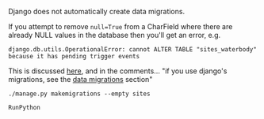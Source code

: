 
Django does not automatically create data migrations.

If you attempt to remove `null=True` from a CharField where there are already NULL values in the database then you'll get an error, e.g.

    django.db.utils.OperationalError: cannot ALTER TABLE "sites_waterbody" because it has pending trigger events
    
This is discussed [here](https://stackoverflow.com/questions/12838111/south-cannot-alter-table-because-it-has-pending-trigger-events), and in the comments...
"if you use django's migrations, see the [data migrations](docs.djangoproject.com/en/1.8/topics/migration) section"


    ./manage.py makemigrations --empty sites

    RunPython
